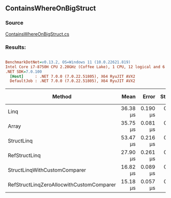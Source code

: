 ﻿## ContainsWhereOnBigStruct

### Source
[ContainsWhereOnBigStruct.cs](../../src/StructLinq.Benchmark/ContainsWhereOnBigStruct.cs)

### Results:
``` ini

BenchmarkDotNet=v0.13.2, OS=Windows 11 (10.0.22621.819)
Intel Core i7-8750H CPU 2.20GHz (Coffee Lake), 1 CPU, 12 logical and 6 physical cores
.NET SDK=7.0.100
  [Host]     : .NET 7.0.0 (7.0.22.51805), X64 RyuJIT AVX2
  DefaultJob : .NET 7.0.0 (7.0.22.51805), X64 RyuJIT AVX2


```
|                                   Method |     Mean |    Error |   StdDev | Ratio | Allocated | Alloc Ratio |
|----------------------------------------- |---------:|---------:|---------:|------:|----------:|------------:|
|                                     Linq | 36.38 μs | 0.190 μs | 0.148 μs |  1.00 |      80 B |        1.00 |
|                                    Array | 35.75 μs | 0.081 μs | 0.076 μs |  0.98 |      80 B |        1.00 |
|                               StructLinq | 53.47 μs | 0.216 μs | 0.202 μs |  1.47 |         - |        0.00 |
|                            RefStructLinq | 27.90 μs | 0.261 μs | 0.244 μs |  0.77 |         - |        0.00 |
|             StructLinqWithCustomComparer | 16.82 μs | 0.089 μs | 0.074 μs |  0.46 |         - |        0.00 |
| RefStructLinqZeroAllocwithCustomComparer | 15.18 μs | 0.057 μs | 0.051 μs |  0.42 |         - |        0.00 |
